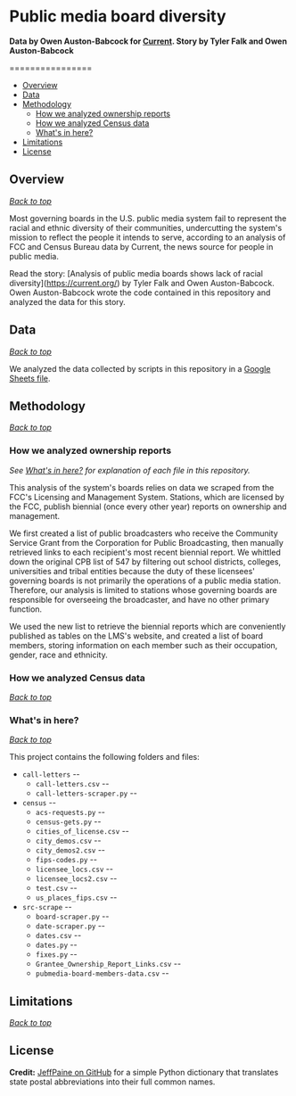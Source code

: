 # Public media board diversity
**Data by Owen Auston-Babcock for [Current](https://current.org/). Story by Tyler Falk and Owen Auston-Babcock**

================
* [Overview](#overview)
* [Data](#data)
* [Methodology](#methodology)
  * [How we analyzed ownership reports](#how-we-analyzed-ownership-reports)
  * [How we analyzed Census data](#how-we-analyzed-census-data)
  * [What's in here?](#whats-in-here)
* [Limitations](#limitations)
* [License](#license)

## Overview
*[Back to top](#public-media-board-diversity)*

Most governing boards in the U.S. public media system fail to represent the racial and ethnic diversity of their communities,
undercutting the system's mission to reflect the people it intends to serve, according to an analysis of FCC and Census
Bureau data by Current, the news source for people in public media.

Read the story: [Analysis of public media boards shows lack of racial diversity](https://current.org/<insert story>) by Tyler 
Falk and Owen Auston-Babcock. Owen Auston-Babcock wrote the code contained in this repository and analyzed the data for 
this story.

## Data
*[Back to top](#public-media-board-diversity)*

We analyzed the data collected by scripts in this repository in a [Google Sheets file](https://docs.google.com/spreadsheets/d/1ej5esVtmqLXqRsy53mqockGRxzLd78jiUca_CHZBaKI/edit?usp=sharing).

## Methodology
*[Back to top](#public-media-board-diversity)*

### How we analyzed ownership reports

*See [What's in here?](#whats-in-here) for explanation of each file in this repository.*

This analysis of the system's boards relies on data we scraped from the FCC's Licensing and Management System. Stations,
which are licensed by the FCC, publish biennial (once every other year) reports on ownership and management.

We first created a list of public broadcasters who receive the Community Service Grant from the Corporation for Public
Broadcasting, then manually retrieved links to each recipient's most recent biennial report. We whittled down the
original CPB list of 547 by filtering out school districts, colleges, universities and tribal entities because the 
duty of these licensees' governing boards is not primarily the operations of a public media station. Therefore, our 
analysis is limited to stations whose governing boards are responsible for overseeing the broadcaster, and have no
other primary function. 

We used the new list to retrieve the biennial reports which are conveniently published as tables on the LMS's website, 
and created a list of board members, storing information on each member such as their occupation, gender, race and
ethnicity.

### How we analyzed Census data
*[Back to top](#public-media-board-diversity)*



### What's in here?
*[Back to top](#public-media-board-diversity)*

This project contains the following folders and files:
* `call-letters` -- 
  * `call-letters.csv` -- 
  * `call-letters-scraper.py` -- 
* `census` -- 
  * `acs-requests.py` -- 
  * `census-gets.py` -- 
  * `cities_of_license.csv` -- 
  * `city_demos.csv` -- 
  * `city_demos2.csv` -- 
  * `fips-codes.py` -- 
  * `licensee_locs.csv` -- 
  * `licensee_locs2.csv` -- 
  * `test.csv` -- 
  * `us_places_fips.csv` -- 
* `src-scrape` -- 
  * `board-scraper.py` -- 
  * `date-scraper.py` -- 
  * `dates.csv` -- 
  * `dates.py` -- 
  * `fixes.py` -- 
  * `Grantee_Ownership_Report_Links.csv` -- 
  * `pubmedia-board-members-data.csv` -- 

## Limitations
*[Back to top](#public-media-board-diversity)*


## License

**Credit:**
[JeffPaine on GitHub](https://gist.github.com/JeffPaine/3083347) for a simple Python dictionary that translates state postal abbreviations into their full common names.

